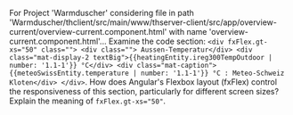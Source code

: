 For Project 'Warmduscher' considering file in path 'Warmduscher/thclient/src/main/www/thserver-client/src/app/overview-current/overview-current.component.html' with name 'overview-current.component.html'... 
Examine the code section: `<div fxFlex.gt-xs="50" class=""> <div class=""> Aussen-Temperatur</div> <div class="mat-display-2 textBig">{{heatingEntity.ireg300TempOutdoor | number: '1.1-1'}} °C</div> <div class="mat-caption">{{meteoSwissEntity.temperature | number: '1.1-1'}} °C : Meteo-Schweiz Kloten</div> </div>`.  How does Angular's Flexbox layout (fxFlex) control the responsiveness of this section, particularly for different screen sizes? Explain the meaning of `fxFlex.gt-xs="50"`.